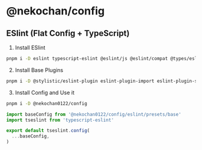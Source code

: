 # @nekochan/config

## ESlint (Flat Config + TypeScript)

1. Install ESlint

```bash
pnpm i -D eslint typescript-eslint @eslint/js @eslint/compat @types/eslint__js
```

2. Install Base Plugins

```bash
pnpm i -D @stylistic/eslint-plugin eslint-plugin-import eslint-plugin-simple-import-sort eslint-plugin-unicorn
```

3. Install Config and Use it

```bash
pnpm i -D @nekochan0122/config
```

```js
import baseConfig from '@nekochan0122/config/eslint/presets/base'
import tseslint from 'typescript-eslint'

export default tseslint.config(
  ...baseConfig,
)
```
